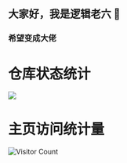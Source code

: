 ## 大家好，我是逻辑老六 👋

### 希望变成大佬

# 仓库状态统计
![](https://github-readme-stats.vercel.app/api?username=LogicTrojan&show_icons=true&theme=transparent)

# 主页访问统计量
![Visitor Count](https://profile-counter.glitch.me/LogicTiger.com/count.svg)
